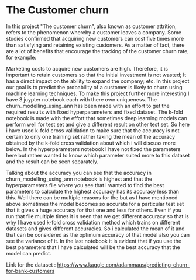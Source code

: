 # The Customer churn
In this project "The customer churn", also known as customer attrition, refers to the phenomenon whereby a customer leaves a company. Some studies confirmed that acquiring new customers can cost five times more than satisfying and retaining existing customers. As a matter of fact, there are a lot of benefits that encourage the tracking of the customer churn rate, for example:

Marketing costs to acquire new customers are high. Therefore, it is important to retain customers so that the initial investment is not wasted;
It has a direct impact on the ability to expand the company;
etc.
In this project our goal is to predict the probability of a customer is likely to churn using machine learning techniques.
To make this project further more interesting I have 3 juypter notebook each with there own uniqueness. The churn_modelling_using_ann has been made with an effort to get the required results with fixed hyperparameters and fixed dataset. The k-fold notebook is made with the effort that sometimes deep learning models can perform well for test set and give a different result on other test set. So here i have used k-fold cross validation to make sure that the accuracy is not certain to only one training set rather taking the mean of the accuracy obtained by the k-fold cross validation about which i will discuss more below. In the hyperparameters notebook I have not fixed the parameters here but rather wanted to know which parameter suited more to this dataset and the result can be seen separately.

Talking about the accuracy you can see that the accuracy in churn_modelling_using_ann notebook is highest and that the hyperparameters file where you see that i wanted to find the best parameters to calculate the highest accuracy has its accuracy less than this. Well there can be multiple reasons for the but as I have mentioned above sometimes the model becomes so accurate for a particular test set that it gives a huge accuracy for that one and less for others. Even if you run that file multiple times it is seen that we get different accuracy so that is why I have used k-fold cross validation method which trains on different datasets and gives different accuracies. So i calculated the mean of it and that can be considered as the optimum accuracy of that model also you can see the variance of it. In the last notebook it is evident that if you use the best parameters that I have calculated will be the best accuracy that the model can predict.

Link for the dataset : https://www.kaggle.com/adammaus/predicting-churn-for-bank-customers
